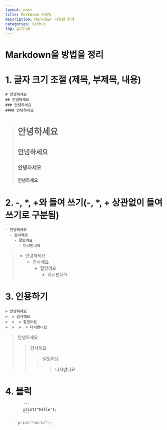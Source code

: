 ```yaml
---
layout: post
title: Markdown 사용법
description: Markdown 사용법 정리
categories: Github
tag: github
---
```


# Markdown을 방법을 정리
# 1. 글자 크기 조절 (제목, 부제목, 내용)

```
# 안녕하세요
## 안녕하세요
### 안녕하세요
#### 안녕하세요
```
> # 안녕하세요
> ## 안녕하세요
> ### 안녕하세요
> #### 안녕하세요

# 2. -, *, +와 들여 쓰기(-, *, + 상관없이 들여쓰기로 구분됨)

```
- 안녕하세요
  - 감사해요
    - 잘있어요
      - 다시만나요
```
> - 안녕하세요
>   - 감사해요
>     - 잘있어요
>       - 다시만나요

# 3. 인용하기

```
> 안녕하세요
>  > 감사해요
>  >  > 잘있어요
>  >  >  > 다시만나요
```
> 안녕하세요
>  > 감사해요
>  >  > 잘있어요
>  >  >  > 다시만나요

# 4. 블럭

```
        ```
        print("hello");
        ```
```
> ```
> print("hello");
> ```
